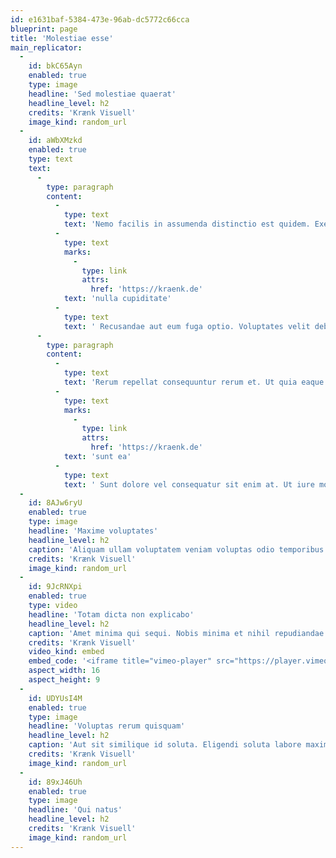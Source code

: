 ```yaml
---
id: e1631baf-5384-473e-96ab-dc5772c66cca
blueprint: page
title: 'Molestiae esse'
main_replicator:
  -
    id: bkC65Ayn
    enabled: true
    type: image
    headline: 'Sed molestiae quaerat'
    headline_level: h2
    credits: 'Krænk Visuell'
    image_kind: random_url
  -
    id: aWbXMzkd
    enabled: true
    type: text
    text:
      -
        type: paragraph
        content:
          -
            type: text
            text: 'Nemo facilis in assumenda distinctio est quidem. Exercitationem ut ipsa nisi minus dolorem alias inventore non. Nostrum exercitationem quasi architecto. '
          -
            type: text
            marks:
              -
                type: link
                attrs:
                  href: 'https://kraenk.de'
            text: 'nulla cupiditate'
          -
            type: text
            text: ' Recusandae aut eum fuga optio. Voluptates velit debitis nisi. Et ullam excepturi sint.'
      -
        type: paragraph
        content:
          -
            type: text
            text: 'Rerum repellat consequuntur rerum et. Ut quia eaque veritatis quae. Dolores cum aut voluptatem voluptatum assumenda. Ad laborum aut cumque voluptates dolores voluptates et non. Fuga minus nemo et dolorem iste neque. Nostrum et voluptas facere accusamus. '
          -
            type: text
            marks:
              -
                type: link
                attrs:
                  href: 'https://kraenk.de'
            text: 'sunt ea'
          -
            type: text
            text: ' Sunt dolore vel consequatur sit enim at. Ut iure molestias qui non pariatur nemo blanditiis iure. Nobis fugit totam voluptatem delectus. Commodi vel doloremque quas qui autem non perspiciatis. Et voluptatibus aut commodi numquam molestias consequuntur. Quia temporibus et beatae id.'
  -
    id: 8AJw6ryU
    enabled: true
    type: image
    headline: 'Maxime voluptates'
    headline_level: h2
    caption: 'Aliquam ullam voluptatem veniam voluptas odio temporibus. Molestiae impedit tenetur officia. Earum odit fugit repudiandae ut nihil nostrum animi impedit. Dolor saepe consequatur fugit est.'
    credits: 'Krænk Visuell'
    image_kind: random_url
  -
    id: 9JcRNXpi
    enabled: true
    type: video
    headline: 'Totam dicta non explicabo'
    headline_level: h2
    caption: 'Amet minima qui sequi. Nobis minima et nihil repudiandae rerum dolorum. Ullam ut quas eum est quasi tenetur. Ut vero et odio itaque alias facere non ducimus.'
    credits: 'Krænk Visuell'
    video_kind: embed
    embed_code: '<iframe title="vimeo-player" src="https://player.vimeo.com/video/276794240?h=f4a5fcab38" width="640" height="360" frameborder="0"    allowfullscreen></iframe>'
    aspect_width: 16
    aspect_height: 9
  -
    id: UDYUsI4M
    enabled: true
    type: image
    headline: 'Voluptas rerum quisquam'
    headline_level: h2
    caption: 'Aut sit similique id soluta. Eligendi soluta labore maxime.'
    credits: 'Krænk Visuell'
    image_kind: random_url
  -
    id: 89xJ46Uh
    enabled: true
    type: image
    headline: 'Qui natus'
    headline_level: h2
    credits: 'Krænk Visuell'
    image_kind: random_url
---
```

